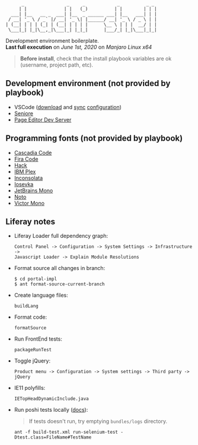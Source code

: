 ```
      _                _     _            _          _ _
     | |              | |   (_)          | |        | | |
  ___| |__   __ _  ___| |__  _ ______ ___| |__   ___| | |
 / __| '_ \ / _` |/ __| '_ \| |______/ __| '_ \ / _ \ | |
| (__| | | | (_| | (__| | | | |      \__ \ | | |  __/ | |
 \___|_| |_|\__,_|\___|_| |_|_|      |___/_| |_|\___|_|_|
```

Development environment boilerplate.<br>
**Last full execution** on _June 1st, 2020_ on _Manjaro Linux x64_

> **Before install**, check that the install playbook variables
> are ok (username, project path, etc).

## Development environment (not provided by playbook)

- VSCode ([download](https://code.visualstudio.com/) and [sync](https://marketplace.visualstudio.com/items?itemName=Shan.code-settings-sync) [configuration](https://gist.github.com/p2kmgcl/4af6fbc8d6ae3da54ff861b389465cce))
- [Seniore](https://github.com/p2kmgcl/seniore)
- [Page Editor Dev Server](https://github.com/p2kmgcl/page-editor-dev-server)

## Programming fonts (not provided by playbook)

- [Cascadia Code](https://github.com/microsoft/cascadia-code)
- [Fira Code](https://github.com/tonsky/FiraCode)
- [Hack](https://sourcefoundry.org/hack/)
- [IBM Plex](https://www.ibm.com/plex/)
- [Inconsolata](https://github.com/googlefonts/Inconsolata)
- [Iosevka](https://typeof.net/Iosevka/)
- [JetBrains Mono](https://www.jetbrains.com/lp/mono/)
- [Noto](https://www.google.com/get/noto/)
- [Victor Mono](https://rubjo.github.io/victor-mono/)

## Liferay notes

- Liferay Loader full dependency graph:
  ```
  Control Panel -> Configuration -> System Settings -> Infrastructure ->
  Javascript Loader -> Explain Module Resolutions
  ```
- Format source all changes in branch:
  ```
  $ cd portal-impl
  $ ant format-source-current-branch
  ```
- Create language files:
  ```
  buildLang
  ```
- Format code:
  ```
  formatSource
  ```
- Run FrontEnd tests:
  ```
  packageRunTest
  ```
- Toggle jQuery:
  ```
  Product menu -> Configuration -> System settings -> Third party -> jQuery
  ```
- IE11 polyfills:
  ```
  IETopHeadDynamicInclude.java
  ```
- Run poshi tests locally ([docs](https://liferay-learn-poshi.readthedocs.io/en/latest/intro/liferay-functional-testing.html)):
  > If tests doesn't run, try emptying `bundles/logs` directory.
  ```
  ant -f build-test.xml run-selenium-test -Dtest.class=FileName#TestName
  ```
